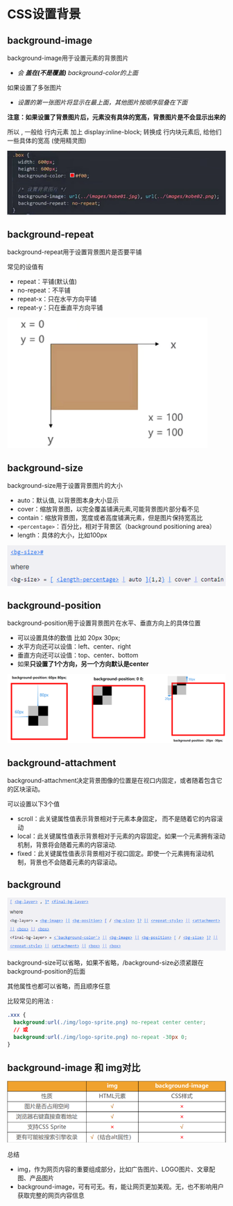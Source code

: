 # CSS设置背景
## background-image
background-image用于设置元素的背景图片
* *会 **盖在(不是覆盖)** background-color的上面*

如果设置了多张图片
* *设置的第一张图片将显示在最上面，其他图片按顺序层叠在下面*

**注意：如果设置了背景图片后，元素没有具体的宽高，背景图片是不会显示出来的**

所以 , 一般给 行内元素 加上 display:inline-block; 转换成 行内块元素后, 给他们一些具体的宽高 (使用精灵图)

![图片](../.vuepress/public/images/back1.png)
## background-repeat
background-repeat用于设置背景图片是否要平铺

常见的设值有
*  repeat：平铺(默认值)
*  no-repeat：不平铺
*  repeat-x：只在水平方向平铺
*  repeat-y：只在垂直平方向平铺

![图片](../.vuepress/public/images/repeat1.png)

## background-size
background-size用于设置背景图片的大小
* auto：默认值, 以背景图本身大小显示
* cover：缩放背景图，以完全覆盖铺满元素,可能背景图片部分看不见
* contain：缩放背景图，宽度或者高度铺满元素，但是图片保持宽高比
* `<percentage>`：百分比，相对于背景区（background positioning area）
* length：具体的大小，比如100px

![图片](../.vuepress/public/images/back2.png)

## background-position
background-position用于设置背景图片在水平、垂直方向上的具体位置
* 可以设置具体的数值 比如 20px 30px;
* 水平方向还可以设值：left、center、right
* 垂直方向还可以设值：top、center、bottom
* 如果**只设置了1个方向，另一个方向默认是center**

![图片](../.vuepress/public/images/back3.png)

## background-attachment
background-attachment决定背景图像的位置是在视口内固定，或者随着包含它的区块滚动。

可以设置以下3个值
* scroll：此关键属性值表示背景相对于元素本身固定， 而不是随着它的内容滚动
* local：此关键属性值表示背景相对于元素的内容固定。如果一个元素拥有滚动机制，背景将会随着元素的内容滚动.
* fixed：此关键属性值表示背景相对于视口固定。即使一个元素拥有滚动机制，背景也不会随着元素的内容滚动。
## background

![图片](../.vuepress/public/images/back4.png)

background-size可以省略，如果不省略，/background-size必须紧跟在background-position的后面

其他属性也都可以省略，而且顺序任意

比较常见的用法 : 
```css
.xxx {
  background:url(./img/logo-sprite.png) no-repeat center center;
  // 或
  background:url(./img/logo-sprite.png) no-repeat -30px 0;
}
```
## background-image 和 img对比
![图片](../.vuepress/public/images/back5.png)

总结
* img，作为网页内容的重要组成部分，比如广告图片、LOGO图片、文章配图、产品图片
* background-image，可有可无。有，能让网页更加美观。无，也不影响用户获取完整的网页内容信息